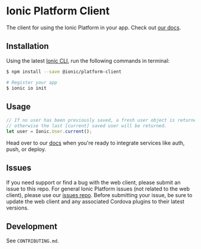 # Ionic Platform Client

The client for using the Ionic Platform in your app. Check out [our docs](http://docs.ionic.io/docs/io-introduction).

## Installation

Using the latest [Ionic CLI](https://github.com/driftyco/ionic-cli), run the following commands in terminal:

```bash
$ npm install --save @ionic/platform-client

# Register your app
$ ionic io init
```

## Usage

```javascript
// If no user has been previously saved, a fresh user object is returned,
// otherwise the last [current] saved user will be returned.
let user = Ionic.User.current();
```

Head over to our [docs](http://docs.ionic.io/docs/io-introduction) when you're ready to integrate services like auth, push, or deploy.

## Issues

If you need support or find a bug with the web client, please submit an issue to this repo. For general Ionic Platform issues (not related to the web client), please use our [issues repo](https://github.com/driftyco/ionic-platform-issues/issues). Before submitting your issue, be sure to update the web client and any associated Cordova plugins to their latest versions.

## Development

See `CONTRIBUTING.md`.
